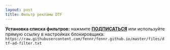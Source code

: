 ```yaml
---
layout: post
title: Фильтр рекламы DTF
---
```


**Установка списка фильтров:**
нажмите **[ПОДПИСАТЬСЯ](https://subscribe.adblockplus.org/?location=https://raw.githubusercontent.com/fennr/fennr.github.io/master/files/dtf-ad-filter.txt&title=DTF%20ad%20filters)** или используйте прямую ссылку в настройках блокировщика:<br>
`https://raw.githubusercontent.com/fennr/fennr.github.io/master/files/dtf-ad-filter.txt`